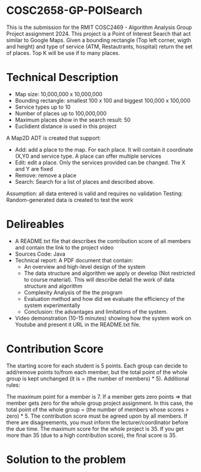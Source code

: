 # COSC2658-GP-POISearch
This is the submission for the RMIT COSC2469 - Algorithm Analysis Group Project assignment 2024. This project is a Point of Interest Search that act similar to Google Maps. Given a bounding rectangle (Top left corner, wigth and height) and type of service (ATM, Restautrants, hospital) return the set of places. Top K will be use if to many places.

# Technical Description
* Map size: 10,000,000 x 10,000,000
* Bounding rectangle: smallest 100 x 100 and biggest 100,000 x 100,000
* Service types up to 10
* Number of places up to 100,000,000
* Maximum places show in the search result: 50
* Euclidient distance is used in this project

A Map2D ADT is created that support:
* Add: add a place to the map. For each place. It will contain it coordinate (X,Y0 and service type. A place can offer multiple services
* Edit: edit a place. Only the services provided can be changed. The X and Y are fixed
* Remove: remove a place
* Search: Search for a list of places and described above.

Assumption: all data entered is valid and requires no validation
Testing: Random-generated data is created to test the work

# Delireables
* A README.txt file that describes the contribution score of all members and contain the link to the project video
* Sources Code: Java
* Technical report: A PDF document that contain:
  * An overview and high-level design of the system
  * The data structure and algorithm we apply or develop (Not restricted to course material). This will describe detail the work of data structure and algorithm
  * Complexity Analysis of the the program
  * Evaluation method and how did we evaluate the efficiency of the system experimentally
  * Conclusion: the advantages and limitations of the system.
* Video demonstration (10-15 minutes) showing how the system work on Youtube and present it URL in the README.txt file.

# Contribution Score
The starting score for each student is 5 points. Each group can decide to add/remove points to/from each member, but the total point of the whole group is kept unchanged (it is = (the number of members) * 5). Additional rules:

The maximum point for a member is 7.
If a member gets zero points => that member gets zero for the whole group project assignment. In this case, the total point of the whole group = (the number of members whose scores > zero) * 5.
The contribution score must be agreed upon by all members. If there are disagreements, you must inform the lecturer/coordinator before the due time.
The maximum score for the whole project is 35. If you get more than 35 (due to a high contribution score), the final score is 35.

# Solution to the problem
